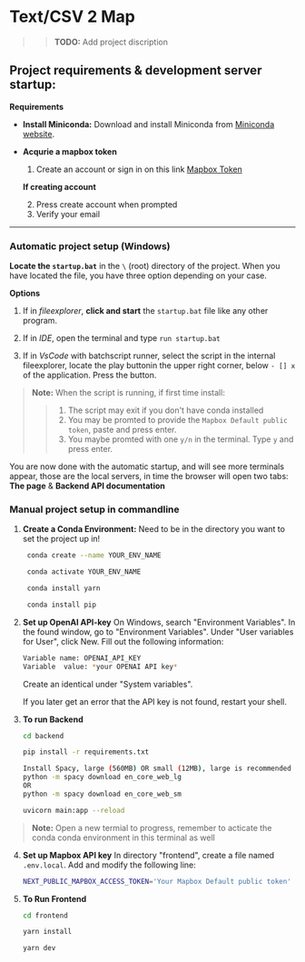 # Text/CSV 2 Map

>>**TODO:** Add project discription

## Project requirements & development server startup:

**Requirements**
- **Install Miniconda:**
   Download and install Miniconda from [Miniconda website](https://docs.conda.io/en/latest/miniconda.html).

- **Acqurie a mapbox token**
   1. Create an account or sign in on this link [Mapbox Token](https://account.mapbox.com/access-tokens/)
   
   **If creating account**

   2. Press create account when prompted
   3. Verify your email
---
### Automatic project setup (Windows)
**Locate the `startup.bat`** in the `\` (root) directory of the project. When you have located the file, you have three option depending on your case.

**Options**
1. If in *fileexplorer*, **click and start** the `startup.bat` file like any other program.

2. If in *IDE*, open the terminal and type `run startup.bat`
3. If in *VsCode* with batchscript runner, select the script in the internal fileexplorer, locate the play buttonin the upper right corner, below `- [] x` of the application. Press the button.

>**Note:** When the script is running, if first time install: 
>> 1. The script may exit if you don't have conda installed
>> 2. You may be promted to provide the `Mapbox Default public token`, paste and press enter.
>> 3. You maybe promted with one `y/n` in the terminal. Type `y` and press enter.

You are now done with the automatic startup, and will see more terminals appear, those are the local servers, in time the browser will open two tabs: **The page** & **Backend API documentation**


### Manual project setup in commandline
1. **Create a Conda Environment:**
   Need to be in the directory you want to set the project up in!

   ```bash
    conda create --name YOUR_ENV_NAME

    conda activate YOUR_ENV_NAME

    conda install yarn

    conda install pip
   ```

2. **Set up OpenAI API-key**
   On Windows, search "Environment Variables". In the found window, go to "Environment Variables". Under "User variables for User", click New.
   Fill out the following information:
   ```bash
   Variable name: OPENAI_API_KEY
   Variable  value: *your OPENAI API key*
   ```
   Create an identical under "System variables".

   If you later get an error that the API key is not found, restart your shell.

3. **To run Backend**
   ```bash
   cd backend

   pip install -r requirements.txt

   Install Spacy, large (560MB) OR small (12MB), large is recommended
   python -m spacy download en_core_web_lg
   OR
   python -m spacy download en_core_web_sm

   uvicorn main:app --reload
   ```

>  **Note:** Open a new termial to progress, remember to acticate the conda conda environment in this terminal as well

4. **Set up Mapbox API key**
   In directory "frontend", create a file named `.env.local`.
   Add and modify the following line:
   ```bash
   NEXT_PUBLIC_MAPBOX_ACCESS_TOKEN='Your Mapbox Default public token'
   ```

5. **To Run Frontend**
   ```bash
   cd frontend

   yarn install

   yarn dev
   ```


